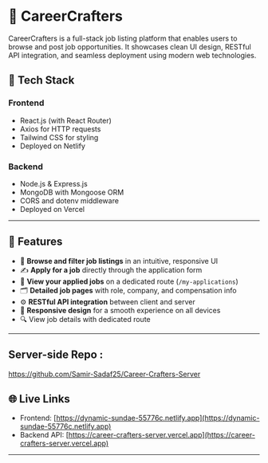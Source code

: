 # 💼 CareerCrafters

CareerCrafters is a full-stack job listing platform that enables users to browse and post job opportunities. It showcases clean UI design, RESTful API integration, and seamless deployment using modern web technologies.

## 🔧 Tech Stack

### Frontend
- React.js (with React Router)
- Axios for HTTP requests
- Tailwind CSS for styling
- Deployed on Netlify

### Backend
- Node.js & Express.js
- MongoDB with Mongoose ORM
- CORS and dotenv middleware
- Deployed on Vercel

---

## 🚀 Features
- 🧭 **Browse and filter job listings** in an intuitive, responsive UI
- ✍️ **Apply for a job** directly through the application form
- 🔎 **View your applied jobs** on a dedicated route (`/my-applications`)
- 🗂️ **Detailed job pages** with role, company, and compensation info
- ⚙️ **RESTful API integration** between client and server
- 📡 **Responsive design** for a smooth experience on all devices
- 🔍 View job details with dedicated route

---

## Server-side Repo :
https://github.com/Samir-Sadaf25/Career-Crafters-Server

## 🌐 Live Links

- Frontend: [https://dynamic-sundae-55776c.netlify.app](https://dynamic-sundae-55776c.netlify.app)
- Backend API: [https://career-crafters-server.vercel.app](https://career-crafters-server.vercel.app)

---

